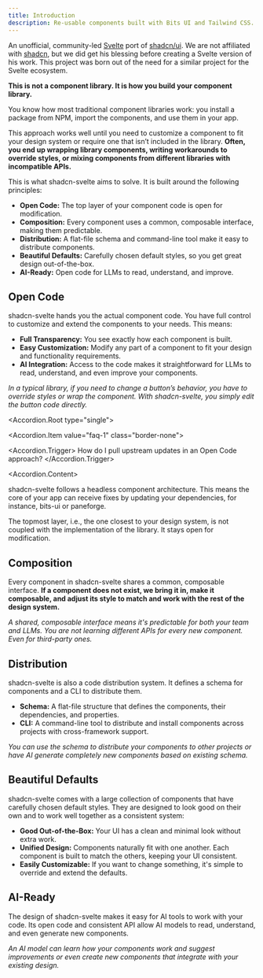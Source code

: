 ```yaml
---
title: Introduction
description: Re-usable components built with Bits UI and Tailwind CSS.
---
```


<script>
  import * as Accordion from '$lib/registry/ui/accordion';
  import { Callout } from '$lib/components/docs';
</script>

An unofficial, community-led [Svelte](https://svelte.dev) port of [shadcn/ui](https://ui.shadcn.com). We are not affiliated with [shadcn](https://twitter.com/shadcn), but we did get his blessing before creating a Svelte version of his work. This project was born out of the need for a similar project for the Svelte ecosystem.

**This is not a component library. It is how you build your component library.**

You know how most traditional component libraries work: you install a package from NPM, import the components, and use them in your app.

This approach works well until you need to customize a component to fit your design system or require one that isn’t included in the library. **Often, you end up wrapping library components, writing workarounds to override styles, or mixing components from different libraries with incompatible APIs.**

This is what shadcn-svelte aims to solve. It is built around the following principles:

- **Open Code:** The top layer of your component code is open for modification.
- **Composition:** Every component uses a common, composable interface, making them predictable.
- **Distribution:** A flat-file schema and command-line tool make it easy to distribute components.
- **Beautiful Defaults:** Carefully chosen default styles, so you get great design out-of-the-box.
- **AI-Ready:** Open code for LLMs to read, understand, and improve.

## Open Code

shadcn-svelte hands you the actual component code. You have full control to customize and extend the components to your needs. This means:

- **Full Transparency:** You see exactly how each component is built.
- **Easy Customization:** Modify any part of a component to fit your design and functionality requirements.
- **AI Integration:** Access to the code makes it straightforward for LLMs to read, understand, and even improve your components.

_In a typical library, if you need to change a button’s behavior, you have to override styles or wrap the component. With shadcn-svelte, you simply edit the button code directly._

<Accordion.Root type="single">

<Accordion.Item value="faq-1" class="border-none">

<Accordion.Trigger>
How do I pull upstream updates in an Open Code approach?
</Accordion.Trigger>

<Accordion.Content>

shadcn-svelte follows a headless component architecture. This means the core of your app can receive fixes by updating your dependencies, for instance, bits-ui or paneforge.

<p class="mt-4">
The topmost layer, i.e., the one closest to your design system, is not
        coupled with the implementation of the library. It stays open for
        modification.
</p>
</Accordion.Content>
</Accordion.Item>
</Accordion.Root>

## Composition

Every component in shadcn-svelte shares a common, composable interface. **If a component does not exist, we bring it in, make it composable, and adjust its style to match and work with the rest of the design system.**

_A shared, composable interface means it's predictable for both your team and LLMs. You are not learning different APIs for every new component. Even for third-party ones._

## Distribution

shadcn-svelte is also a code distribution system. It defines a schema for components and a CLI to distribute them.

- **Schema:** A flat-file structure that defines the components, their dependencies, and properties.
- **CLI:** A command-line tool to distribute and install components across projects with cross-framework support.

_You can use the schema to distribute your components to other projects or have AI generate completely new components based on existing schema._

## Beautiful Defaults

shadcn-svelte comes with a large collection of components that have carefully chosen default styles. They are designed to look good on their own and to work well together as a consistent system:

- **Good Out-of-the-Box:** Your UI has a clean and minimal look without extra work.
- **Unified Design:** Components naturally fit with one another. Each component is built to match the others, keeping your UI consistent.
- **Easily Customizable:** If you want to change something, it's simple to override and extend the defaults.

## AI-Ready

The design of shadcn-svelte makes it easy for AI tools to work with your code. Its open code and consistent API allow AI models to read, understand, and even generate new components.

_An AI model can learn how your components work and suggest improvements or even create new components that integrate with your existing design._
